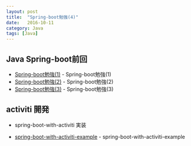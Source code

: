 ```yaml
---
layout: post
title:  "Spring-boot勉強(4)"
date:   2016-10-11
category: Java
tags: [Java]
---
```


## Java Spring-boot前回

- [Spring-boot勉強(1)](https://meihaogit.github.io/java/2016/09/01/Spring-boot.html) - Spring-boot勉強(1)
- [Spring-boot勉強(2)](https://meihaogit.github.io/java/2016/09/07/Spring-boot-1.html) - Spring-boot勉強(2)
- [Spring-boot勉強(3)](https://meihaogit.github.io/java/2016/09/21/Spring-boot-2.html) - Spring-boot勉強(3)


## activiti 開発


- spring-boot-with-activiti 実装

- [spring-boot-with-activiti-example](https://github.com/jbarrez/spring-boot-with-activiti-example) - spring-boot-with-activiti-example
